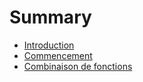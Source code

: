 # Summary

- [Introduction](README.md)
- [Commencement](Commencement.md)
- [Combinaison de fonctions](combinaison-de-fonctions.md)

